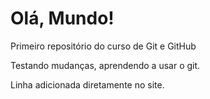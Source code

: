 # Olá, Mundo!
 Primeiro repositório do curso de Git e GitHub 

Testando mudanças, aprendendo a usar o git. 

Linha adicionada diretamente no site.
